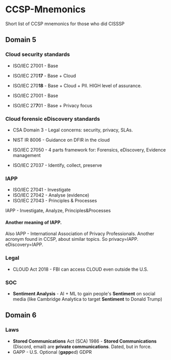 # CCSP-Mnemonics
Short list of CCSP mnemonics for those who did CISSSP

## Domain 5

### Cloud security standards

* ISO/IEC 27001 - Base
* ISO/IEC 270**17** - Base + Cloud
* ISO/IEC 270**18** - Base + Cloud + PII. HIGH level of assurance.

* ISO/IEC 27001 - Base
* ISO/IEC 27**7**01 - Base + Privacy focus

### Cloud forensic eDiscovery standards

* CSA Domain 3 - Legal concerns: security, privacy, SLAs.

* NIST IR 8006 - Guidance on DFIR in the cloud

* ISO/IEC 27050 - 4 parts framework for: Forensics, eDiscovery, Evidence management

* ISO/IEC 27037 - Identify, collect, preserve

### IAPP


* ISO/IEC 27041 - Investigate
* ISO/IEC 27042 - Analyse (evidence)
* ISO/IEC 27043 - Principles & Processes

IAPP - Investigate, Analyze, Principles&Processes

#### Another meaning of IAPP.

Also IAPP - International Association of Privacy Professionals. Another acronym found in CCSP, about similar topics.
So privacy=IAPP. eDiscovery=IAPP.


### Legal

* CLOUD Act 2018 - FBI can access CLOUD even outside the U.S.

### SOC

* **Sentiment Analysis** - AI + ML to gain people's **Sentiment** on social media (like Cambridge Analytica to target  **Sentiment** to Donald Trump)

## Domain 6

### Laws

* **Stored Communications** Act (SCA) 1986 - **Stored Communications** (Discord, email) are **private communications**. Dated, but in force.
* GAPP - U.S. Optional (**gapp**ed) GDPR

